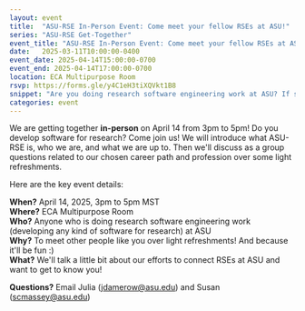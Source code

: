 ```yaml
---
layout: event
title:  "ASU-RSE In-Person Event: Come meet your fellow RSEs at ASU!"
series: "ASU-RSE Get-Together"
event_title: "ASU-RSE In-Person Event: Come meet your fellow RSEs at ASU!"
date:   2025-03-11T10:00:00-0400
event_date: 2025-04-14T15:00:00-0700
event_end: 2025-04-14T17:00:00-0700
location: ECA Multipurpose Room
rsvp: https://forms.gle/y4C1eH3tiXQVkt1B8
snippet: "Are you doing research software engineering work at ASU? If so, join us for an in-person ASU-RSE meetup on the Tempe campus!" 
categories: event
---
```


We are getting together **in-person** on April 14 from 3pm to 5pm! Do you develop software for research? Come join us! We will introduce what ASU-RSE is, who we are, and what we are up to.  Then we'll discuss as a group questions related to our chosen career path and profession over some light refreshments.

Here are the key event details:

**When?** April 14, 2025, 3pm to 5pm MST  
**Where?** ECA Multipurpose Room  
**Who?** Anyone who is doing research software engineering work (developing any kind of software for research) at ASU  
**Why?** To meet other people like you over light refreshments! And because it'll be fun :)  
**What?** We'll talk a little bit about our efforts to connect RSEs at ASU and want to get to know you!  

**Questions?** Email Julia (jdamerow@asu.edu) and Susan (scmassey@asu.edu)
